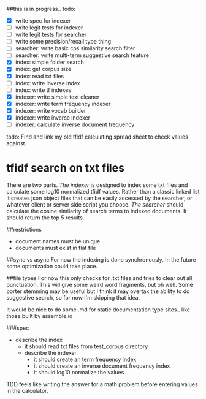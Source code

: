 ##this is in progress..
todo:
  - [x] write spec for indexer
  - [ ] write legit tests for indexer
  - [ ] write legit tests for searcher
  - [ ] write some precision/recall type thing
  - [ ] searcher: write basic cos similarity search filter
  - [ ] searcher: write multi-term suggestive search feature
  - [x] index: simple folder search
  - [x] index: get corpus size
  - [x] index: read txt files
  - [ ] index: write inverse index
  - [ ] index: write tf indexes
  - [x] indexer: write simple text cleaner
  - [x] indexer: write term frequency indexer
  - [x] indexer: write vocab builder
  - [x] indexer: write inverse indexer
  - [ ] indexer: calculate inverse document frequency
  
todo: Find and link my old tfidf calculating spread sheet to check values against. 
  
# tfidf search on txt files
There are two parts.
_The indexer_ is designed to index some txt files and calculate some log10 normalized tfidf values.
Rather than a classic linked list it creates json object files that can be easily accessed 
by the searcher, or whatever client or server side script you choose.
_The searcher_ should calculate the cosine similarity of search terms to indexed documents.
It should return the top 5 results.



##restrictions
  - document names must be unique
  - documents must exist in flat file

##sync vs async
For now the indexing is done synchronously.
In the future some optimization could take place.

##file types
For now this only checks for .txt files and tries to clear out all punctuation.
This will give some weird word fragments, but oh well.
Some porter stemming may be useful but I think it may overtax the ability to do 
suggestive search, so for now I'm skipping that idea.

It would be nice to do some .md for static documentation type sites.. like those built by assemble.io

###spec
  - describe the index
    - it should read txt files from test_corpus directory
    - describe the indexer
      - it should create an term frequency index
      - it should create an inverse document frequency index
      - it should log10 normalize the values

TDD feels like writing the answer for a math problem before entering values in the calculator.
